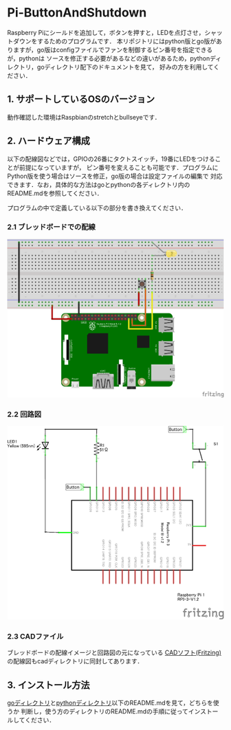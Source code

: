 # Pi-ButtonAndShutdown

Raspberry Piにシールドを追加して，ボタンを押すと，LEDを点灯させ，シャットダウンをするためのプログラムです．
本リポジトリにはpython版とgo版がありますが，go版はconfigファイルでファンを制御するピン番号を指定できるが，pythonは
ソースを修正する必要があるなどの違いがあるため，pythonディレクトリ，goディレクトリ配下のドキュメントを見て，
好みの方を利用してください．

## 1. サポートしているOSのバージョン
動作確認した環境はRaspbianのstretchとbullseyeです．


## 2. ハードウェア構成
以下の配線図などでは，GPIOの26番にタクトスイッチ，19番にLEDをつけることが前提になっていますが，
ピン番号を変えることも可能です．プログラムにPython版を使う場合はソースを修正，go版の場合は設定ファイルの編集で
対応できます．なお，具体的な方法はgoとpythonの各ディレクトリ内のREADME.mdを参照してください．

プログラムの中で定義している以下の部分を書き換えてください．

### 2.1 ブレッドボードでの配線
![配線イメージ][breadboard]


### 2.2 回路図
![回路図][circuit]


### 2.3 CADファイル
ブレッドボードの配線イメージと回路図の元になっている
[CADソフト(Fritzing)][fritzing]の配線図もcadディレクトリに同封してあります．

## 3. インストール方法
[goディレクトリ][go]と[pythonディレクトリ][python]以下のREADME.mdを見て，どちらを使うか
判断し，使う方のディレクトリのREADME.mdの手順に従ってインストールしてください．


[breadboard]: ブレッドボード.png "配線イメージ"
[circuit]: 回路図.png "回路図"
[python]: python/README.md
[go]: go/README.md
[fritzing]: https://fritzing.org/ "fritzing"

